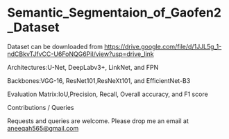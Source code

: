 # Semantic_Segmentaion_of_Gaofen2_Dataset
Dataset can be downloaded from  https://drive.google.com/file/d/1JJL5g_1-ndCBkvTJfvCC-U6FoNQG6PiI/view?usp=drive_link


Architectures:U-Net, DeepLabv3+, LinkNet, and FPN




Backbones:VGG-16, ResNet101,ResNeXt101, and EfficientNet-B3





Evaluation Matrix:IoU,Precision, Recall, Overall accuracy, and F1 score


Contributions / Queries

Requests and queries are welcome. Please drop me an email at aneeqah565@gmail.com

